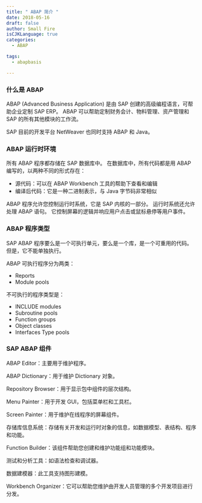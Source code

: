 ```yaml
---
title: " ABAP 简介 "
date: 2018-05-16
draft: false
author: Small Fire
isCJKLanguage: true
categories: 
  - ABAP

tags: 
  - abapbasis

---
```


### 什么是 ABAP

ABAP (Advanced Business Application) 是由 SAP 创建的高级编程语言，可帮助企业定制 SAP ERP。 ABAP 可以帮助定制财务会计、物料管理、资产管理和 SAP 的所有其他模块的工作流。

SAP 目前的开发平台 NetWeaver 也同时支持 ABAP 和 Java。 

### ABAP 运行时环境

所有 ABAP 程序都存储在 SAP 数据库中。 在数据库中，所有代码都是用 ABAP 编写的，以两种不同的形式存在：

- 源代码：可以在 ABAP Workbench 工具的帮助下查看和编辑
- 编译后代码：它是一种二进制表示，与 Java 字节码非常相似

ABAP 程序允许您控制运行时系统，它是 SAP 内核的一部分。 运行时系统还允许处理 ABAP 语句。 它控制屏幕的逻辑并响应用户点击或鼠标悬停等用户事件。

### ABAP 程序类型

SAP ABAP 程序要么是一个可执行单元，要么是一个库，是一个可重用的代码。 但是，它不能单独执行。

ABAP 可执行程序分为两类：

- Reports
- Module pools

不可执行的程序类型是：

- INCLUDE modules
- Subroutine pools
- Function groups
- Object classes
- Interfaces Type pools

### SAP ABAP 组件

ABAP Editor：主要用于维护程序。

ABAP Dictionary：用于维护 Dictionary 对象。

Repository Browser：用于显示包中组件的层次结构。

Menu Painter：用于开发 GUI，包括菜单栏和工具栏。

Screen Painter：用于维护在线程序的屏幕组件。

存储库信息系统：存储有关开发和运行时对象的信息，如数据模型、表结构、程序和功能。

Function Builder：该组件帮助您创建和维护功能组和功能模块。

测试和分析工具：如语法检查和调试器。

数据建模器：此工具支持图形建模。

Workbench Organizer：它可以帮助您维护由开发人员管理的多个开发项目进行分发。

